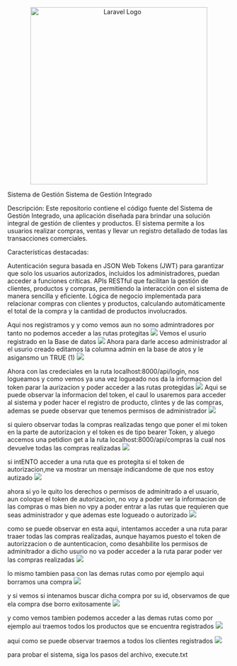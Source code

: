<p align="center"><a href="https://laravel.com" target="_blank"><img src="https://raw.githubusercontent.com/laravel/art/master/logo-lockup/5%20SVG/2%20CMYK/1%20Full%20Color/laravel-logolockup-cmyk-red.svg" width="400" alt="Laravel Logo"></a></p>

 Sistema de Gestión Sistema de Gestión Integrado

Descripción:
Este repositorio contiene el código fuente del Sistema de Gestión Integrado, una aplicación diseñada para brindar una solución integral de gestión de clientes y productos. El sistema permite a los usuarios realizar compras, ventas y llevar un registro detallado de todas las transacciones comerciales.

Características destacadas:

Autenticación segura basada en JSON Web Tokens (JWT) para garantizar que solo los usuarios autorizados, incluidos los administradores, puedan acceder a funciones críticas.
APIs RESTful que facilitan la gestión de clientes, productos y compras, permitiendo la interacción con el sistema de manera sencilla y eficiente.
Lógica de negocio implementada para relacionar compras con clientes y productos, calculando automáticamente el total de la compra y la cantidad de productos involucrados.

Aqui nos registramos y y como vemos aun no somo admintradores por tanto no podemos acceder a las rutas protegitas
![](image.png)
Vemos el usurio registrado en la Base de datos
![](image-1.png)
Ahora para darle acceso administrador al el usurio creado editamos la columna admin en la base de atos y le asigansmo un TRUE (1)
![](image-2.png)

Ahora con las credeciales en la ruta localhost:8000/api/login, nos logueamos y como vemos ya una vez logueado nos da la informacion del token parar la aurizacion y poder acceder a las rutas protegidas
![](image-3.png)
Aqui se puede observar la informacion del token, el caul lo usaremos para acceder al sistema y poder hacer el registro de producto, clintes y de las compras, ademas se puede observar que tenemos permisos de administrador
![](image-4.png)

si quiero observar todas la compras realizadas tengo que poner el mi token en la parte de autorizacion y el token es de tipo bearer Token, y aluego accemos una petidion get a la ruta localhost:8000/api/compras la cual nos devuelve todas las compras realizadas
![](image-5.png)

si intENTO acceder a una ruta que es protegita si el token de autorizacion,me va mostrar un mensaje indicandome de que nos estoy autizado
![](image-6.png)

ahora si yo le quito los derechos o permisos de adminitrado a el usuario, aun coloque el token de autorizacion, no voy a poder ver la informacion de las compras o mas bien no vpy a poder entrar a las rutas que requieren que seas administrador y que ademas este logueado o autorizado
![ ](image-7.png)

como se puede observar en esta aqui, intentamos acceder a una ruta parar traaer todas las compras realizadas, aunque hayamos puesto el token de autorizzacion o de auntenticacion, como desahbilite los permisos de adminitrador a dicho usurio no va poder acceder a la ruta parar poder ver las compras realizadas
![](image-8.png)

lo mismo tambien pasa con las demas rutas como por ejemplo aqui borramos una compra
![](image-9.png)

y si vemos si intenamos buscar dicha compra por su id, observamos de que ela compra dse borro exitosamente
![](image-10.png)

y como vemos tambien podemos acceder a las demas rutas como por ejemplo aui traemos todos los productos que se encuentra registrados
![](image-11.png)

aqui como se puede observar traemos a todos los clientes registrados
![](image-12.png)

para probar el sistema, siga los pasos del archivo, execute.txt

